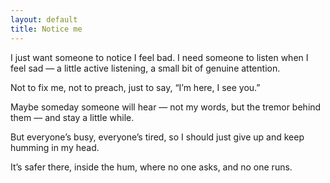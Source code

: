 ```yaml
---
layout: default
title: Notice me
---
```


I just want someone to notice I feel bad.
I need someone to listen when I feel sad —
a little active listening,
a small bit of genuine attention.

Not to fix me,
not to preach,
just to say,
“I’m here, I see you.”

Maybe someday someone will hear —
not my words,
but the tremor behind them —
and stay a little while.

But everyone’s busy,
everyone’s tired,
so I should just give up
and keep humming in my head.

It’s safer there,
inside the hum,
where no one asks,
and no one runs.